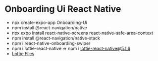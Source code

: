 # Onboarding Ui React Native
- npx create-expo-app Onboarding-Ui
- npm install @react-navigation/native
- npx expo install react-native-screens react-native-safe-area-context
- npm install @react-navigation/native-stack
- npm i react-native-onboarding-swiper
- npm i lottie-react-native => npm i lottie-react-native@5.1.6
- [Lottie Files](https://lottiefiles.com/)
